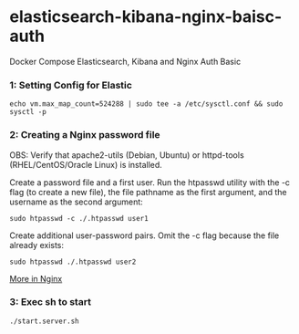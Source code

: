 # elasticsearch-kibana-nginx-baisc-auth
Docker Compose Elasticsearch, Kibana and Nginx Auth Basic

### 1: Setting Config for Elastic ###

```
echo vm.max_map_count=524288 | sudo tee -a /etc/sysctl.conf && sudo sysctl -p
```

### 2: Creating a Nginx password file ###

OBS: Verify that apache2-utils (Debian, Ubuntu) or httpd-tools (RHEL/CentOS/Oracle Linux) is installed.

Create a password file and a first user. Run the htpasswd utility with the -c flag (to create a new file), the file pathname as the first argument, and the username as the second argument:

```
sudo htpasswd -c ./.htpasswd user1
```

Create additional user-password pairs. Omit the -c flag because the file already exists:

```
sudo htpasswd ./.htpasswd user2
```

[More in Nginx](https://docs.nginx.com/nginx/admin-guide/security-controls/configuring-http-basic-authentication/)

### 3: Exec sh to start ###
```
./start.server.sh
```